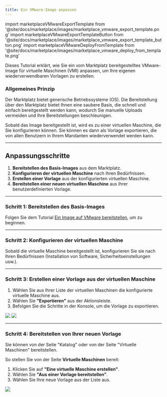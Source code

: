 ```yaml
---
title: Ein VMware-Image anpassen
---
```

import marketplaceVMwareExportTemplate from '@site/docs/marketplace/images/marketplace_vmware_export_template.png'
import marketplaceVMwareExportTemplateButton from '@site/docs/marketplace/images/marketplace_vmware_export_template_button.png'
import marketplaceVMwareDeployFromTemplate from '@site/docs/marketplace/images/marketplace_vmware_deploy_from_template.png'

Dieses Tutorial erklärt, wie Sie ein vom Marktplatz bereitgestelltes VMware-Image für virtuelle Maschinen (VMI) anpassen, um Ihre eigenen wiederverwendbaren Vorlagen zu erstellen.

### Allgemeines Prinzip

Der Marktplatz bietet generische Betriebssysteme (OS). Die Bereitstellung über den Marktplatz bietet Ihnen eine saubere Basis, die schnell und einfach bereitgestellt werden kann, wodurch Sie manuelle Uploads vermeiden und Ihre Bereitstellungen beschleunigen.

Sobald das Image bereitgestellt ist, wird es zu einer virtuellen Maschine, die Sie konfigurieren können. Sie können es dann als Vorlage exportieren, die von allen Benutzern in Ihrem Mandanten wiederverwendet werden kann.

---

## Anpassungsschritte

1.  **Bereitstellen des Basis-Images** aus dem Marktplatz.
2.  **Konfigurieren der virtuellen Maschine** nach Ihren Bedürfnissen.
3.  **Erstellen einer Vorlage** aus der konfigurierten virtuellen Maschine.
4.  **Bereitstellen einer neuen virtuellen Maschine** aus Ihrer benutzerdefinierten Vorlage.

---

### Schritt 1: Bereitstellen des Basis-Images

Folgen Sie dem Tutorial [Ein Image auf VMware bereitstellen](./deploy_vmware.md), um zu beginnen.

---

### Schritt 2: Konfigurieren der virtuellen Maschine

Sobald die virtuelle Maschine bereitgestellt ist, konfigurieren Sie sie nach Ihren Bedürfnissen (Installation von Software, Sicherheitseinstellungen usw.).

---

### Schritt 3: Erstellen einer Vorlage aus der virtuellen Maschine

1.  Wählen Sie aus Ihrer Liste der virtuellen Maschinen die konfigurierte virtuelle Maschine aus.
2.  Wählen Sie **"Exportieren"** aus der Aktionsleiste.
3.  Befolgen Sie die Schritte in der Konsole, um die Vorlage zu exportieren.

<img src={marketplaceVMwareExportTemplateButton} />
<img src={marketplaceVMwareExportTemplate} />

---

### Schritt 4: Bereitstellen von Ihrer neuen Vorlage

Sie können von der Seite "Katalog" oder von der Seite "Virtuelle Maschinen" bereitstellen.

So stellen Sie von der Seite **Virtuelle Maschinen** bereit:
1.  Klicken Sie auf **"Eine virtuelle Maschine erstellen"**.
2.  Wählen Sie **"Aus einer Vorlage bereitstellen"**.
3.  Wählen Sie Ihre neue Vorlage aus der Liste aus.

<img src={marketplaceVMwareDeployFromTemplate} />
